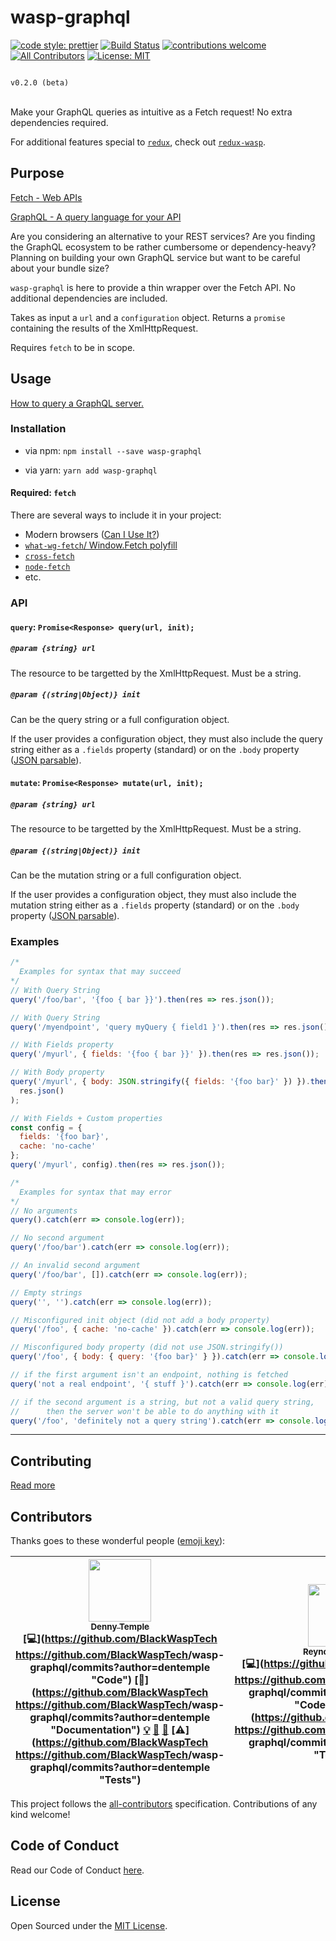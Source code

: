 # wasp-graphql

[![code style: prettier](https://img.shields.io/badge/code_style-prettier-ff69b4.svg?style=flat-square)](https://github.com/prettier/prettier)
[![Build Status](https://travis-ci.com/dentemple/wasp-graphql.svg?branch=master)](https://travis-ci.com/dentemple/wasp-graphql)
[![contributions welcome](https://img.shields.io/badge/contributions-welcome-brightgreen.svg?style=flat)](https://github.com/BlackWaspTech/wasp-graphql/issues)
[![All Contributors](https://img.shields.io/badge/all_contributors-3-orange.svg?style=flat-square)](#contributors)
[![License: MIT](https://img.shields.io/badge/License-MIT-yellow.svg)](https://opensource.org/licenses/MIT)

<code>
v0.2.0 (beta)
</code>
<br />

Make your GraphQL queries as intuitive as a Fetch request! No extra dependencies required.

For additional features special to [`redux`](https://redux.js.org/), check out [`redux-wasp`](https://github.com/BlackWaspTech/redux-wasp).

## Purpose

[Fetch - Web APIs](https://developer.mozilla.org/en-US/docs/Web/API/Fetch_API)

[GraphQL - A query language for your API](https://graphql.org/)

Are you considering an alternative to your REST services? Are you finding the GraphQL ecosystem to be rather cumbersome or dependency-heavy? Planning on building your own GraphQL service but want to be careful about your bundle size?

`wasp-graphql` is here to provide a thin wrapper over the Fetch API. No additional dependencies are included.

Takes as input a `url` and a `configuration` object. Returns a `promise` containing the results of the XmlHttpRequest.

Requires `fetch` to be in scope.

## Usage

[How to query a GraphQL server.](https://graphql.org/learn/queries/)

### Installation

- via npm: `npm install --save wasp-graphql`

- via yarn: `yarn add wasp-graphql`

#### Required: `fetch`

There are several ways to include it in your project:

- Modern browsers ([Can I Use It?](https://caniuse.com/#search=fetch))
- [`what-wg-fetch`/ Window.Fetch polyfill](https://github.com/github/fetch)
- [`cross-fetch`](https://github.com/lquixada/cross-fetch)
- [`node-fetch`](https://github.com/bitinn/node-fetch)
- etc.

### API

#### `query`: `Promise<Response> query(url, init);`

##### `@param {string} url`

The resource to be targetted by the XmlHttpRequest. Must be a string.

##### `@param {(string|Object)} init`

Can be the query string or a full configuration object.

If the user provides a configuration object, they must also include the query string either as a `.fields` property (standard) or on the `.body` property ([JSON parsable](https://developer.mozilla.org/en-US/docs/Web/JavaScript/Reference/Global_Objects/JSON/stringify)).

#### `mutate`: `Promise<Response> mutate(url, init);`

##### `@param {string} url`

The resource to be targetted by the XmlHttpRequest. Must be a string.

##### `@param {(string|Object)} init`

Can be the mutation string or a full configuration object.

If the user provides a configuration object, they must also include the mutation string either as a `.fields` property (standard) or on the `.body` property ([JSON parsable](https://developer.mozilla.org/en-US/docs/Web/JavaScript/Reference/Global_Objects/JSON/stringify)).

### Examples

```js
/*
  Examples for syntax that may succeed
*/
// With Query String
query('/foo/bar', '{foo { bar }}').then(res => res.json());

// With Query String
query('/myendpoint', 'query myQuery { field1 }').then(res => res.json());

// With Fields property
query('/myurl', { fields: '{foo { bar }}' }).then(res => res.json());

// With Body property
query('/myurl', { body: JSON.stringify({ fields: '{foo bar}' }) }).then(res =>
  res.json()
);

// With Fields + Custom properties
const config = {
  fields: '{foo bar}',
  cache: 'no-cache'
};
query('/myurl', config).then(res => res.json());

/*
  Examples for syntax that may error
*/
// No arguments
query().catch(err => console.log(err));

// No second argument
query('/foo/bar').catch(err => console.log(err));

// An invalid second argument
query('/foo/bar', []).catch(err => console.log(err));

// Empty strings
query('', '').catch(err => console.log(err));

// Misconfigured init object (did not add a body property)
query('/foo', { cache: 'no-cache' }).catch(err => console.log(err));

// Misconfigured body property (did not use JSON.stringify())
query('/foo', { body: { query: '{foo bar}' } }).catch(err => console.log(err));

// if the first argument isn't an endpoint, nothing is fetched
query('not a real endpoint', '{ stuff }').catch(err => console.log(err));

// if the second argument is a string, but not a valid query string,
//      then the server won't be able to do anything with it
query('/foo', 'definitely not a query string').catch(err => console.log(err));
```

---

## Contributing

[Read more](CONTRIBUTING.md)

## Contributors

Thanks goes to these wonderful people ([emoji key](https://github.com/kentcdodds/all-contributors#emoji-key)):

<!-- ALL-CONTRIBUTORS-LIST:START - Do not remove or modify this section -->
<!-- prettier-ignore -->
| [<img src="https://avatars2.githubusercontent.com/u/10323609?v=4" width="100px;"/><br /><sub><b>Denny Temple</b></sub>](https://dentemple.com/)<br />[💻](https://github.com/BlackWaspTech <https://github.com/BlackWaspTech>/wasp-graphql/commits?author=dentemple "Code") [📖](https://github.com/BlackWaspTech <https://github.com/BlackWaspTech>/wasp-graphql/commits?author=dentemple "Documentation") [💡](#example-dentemple "Examples") [🤔](#ideas-dentemple "Ideas, Planning, & Feedback") [👀](#review-dentemple "Reviewed Pull Requests") [⚠️](https://github.com/BlackWaspTech <https://github.com/BlackWaspTech>/wasp-graphql/commits?author=dentemple "Tests") | [<img src="https://avatars2.githubusercontent.com/u/19364468?v=4" width="100px;"/><br /><sub><b>Reynolds A Colon</b></sub>](http://www.realized-technologies.com)<br />[💻](https://github.com/BlackWaspTech <https://github.com/BlackWaspTech>/wasp-graphql/commits?author=Rcolon100 "Code") [💡](#example-Rcolon100 "Examples") [🤔](#ideas-Rcolon100 "Ideas, Planning, & Feedback") [👀](#review-Rcolon100 "Reviewed Pull Requests") [⚠️](https://github.com/BlackWaspTech <https://github.com/BlackWaspTech>/wasp-graphql/commits?author=Rcolon100 "Tests") [🎨](#design-Rcolon100 "Design") | [<img src="https://avatars2.githubusercontent.com/u/23730068?v=4" width="100px;"/><br /><sub><b>kamo31</b></sub>](https://github.com/kamo31)<br />[🤔](#ideas-kamo31 "Ideas, Planning, & Feedback") [👀](#review-kamo31 "Reviewed Pull Requests") |
| :---: | :---: | :---: |

<!-- ALL-CONTRIBUTORS-LIST:END -->

This project follows the [all-contributors](https://github.com/kentcdodds/all-contributors) specification. Contributions of any kind welcome!

## Code of Conduct

Read our Code of Conduct [here](CODE-OF-CONDUCT.md).

## License

Open Sourced under the [MIT License](LICENSE).

